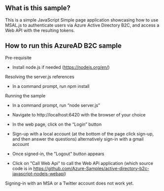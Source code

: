 What is this sample?
--------------------
This is a simple JavaScript Simple page application 
showcasing how to use MSAL.js to authenticate users 
via Azure Active Directory B2C, 
and access a Web API with the resulting tokens. 


How to run this AzureAD B2C sample
----------------------------------
Pre-requisite
- Install node.js if needed (https://nodejs.org/en/)

Resolving the server.js references
- In a command prompt, run npm install

Running the sample
- In a command prompt, run “node server.js”

- Navigate to http://localhost:6420 with the browser of your choice

- In the web page, click on the “Login” button
- Sign-up with a local account (at the bottom of the page click sign-up, and then answer the questions)
  alternatively sign-in with a gmail account
- Once signed-in, the "Logout" button appears
- Click on "Call Web Api" to call the Web APi application (which source code is in https://github.com/Azure-Samples/active-directory-b2c-javascript-nodejs-webapi)
 
 Signing-in with an MSA or a Twitter account does not work yet.
